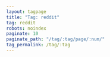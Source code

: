 ```yaml
---
layout: tagpage
title: "Tag: reddit"
tag: reddit
robots: noindex
paginate: 10
paginate_path: "/tag/:tag/page/:num/"
tag_permalink: /tag/:tag
---
```

